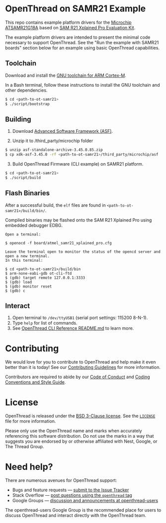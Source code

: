 # OpenThread on SAMR21 Example

This repo contains example platform drivers for the [Microchip ATSAMR21G18A][samr21] based on [SAM R21 Xplained Pro Evaluation Kit][samr21_xplained_pro].

[samr21]: http://www.microchip.com/wwwproducts/en/ATSAMR21G18A
[samr21_xplained_pro]: https://www.microchip.com/DevelopmentTools/ProductDetails/ATSAMR21-XPRO

The example platform drivers are intended to present the minimal code necessary to support OpenThread. See the "Run the example with SAMR21 boards" section below for an example using basic OpenThread capabilities.

## Toolchain

Download and install the [GNU toolchain for ARM Cortex-M][gnu-toolchain].

[gnu-toolchain]: https://developer.arm.com/tools-and-software/open-source-software/developer-tools/gnu-toolchain/gnu-rm

In a Bash terminal, follow these instructions to install the GNU toolchain and other dependencies.

```bash
$ cd <path-to-ot-samr21>
$ ./script/bootstrap
```

## Building

1. Download [Advanced Software Framework (ASF)][asf].

[asf]: https://www.microchip.com/mplab/avr-support/advanced-software-framework

2. Unzip it to <path-to-ot-samr21>/third_party/microchip folder

```bash
$ unzip asf-standalone-archive-3.45.0.85.zip
$ cp xdk-asf-3.45.0 -rf <path-to-ot-samr21>/third_party/microchip/asf
```

3. Build OpenThread Firmware (CLI example) on SAMR21 platform.

```bash
$ cd <path-to-ot-samr21>
$ ./script/build
```

## Flash Binaries

After a successful build, the `elf` files are found in `<path-to-ot-samr21>/build/bin/`.

Compiled binaries may be flashed onto the SAM R21 Xplained Pro using embedded debugger EDBG.

```
Open a terminal:

$ openocd -f board/atmel_samr21_xplained_pro.cfg

Leave the terminal open to monitor the status of the opencd server and open a new terminal.
In this terminal:

$ cd <path-to-ot-samr21>/build/bin
$ arm-none-eabi-gdb ot-cli-ftd
$ (gdb) target remote 127.0.0.1:3333
$ (gdb) load
$ (gdb) monitor reset
$ (gdb) c
```

## Interact

1. Open terminal to `/dev/ttyUSB1` (serial port settings: 115200 8-N-1).
2. Type `help` for list of commands.
3. See [OpenThread CLI Reference README.md][cli] to learn more.

[cli]: https://github.com/openthread/openthread/blob/main/src/cli/README.md

# Contributing

We would love for you to contribute to OpenThread and help make it even better than it is today! See our [Contributing Guidelines](https://github.com/openthread/openthread/blob/main/CONTRIBUTING.md) for more information.

Contributors are required to abide by our [Code of Conduct](https://github.com/openthread/openthread/blob/main/CODE_OF_CONDUCT.md) and [Coding Conventions and Style Guide](https://github.com/openthread/openthread/blob/main/STYLE_GUIDE.md).

# License

OpenThread is released under the [BSD 3-Clause license](https://github.com/openthread/ot-samr21/blob/main/LICENSE). See the [`LICENSE`](https://github.com/openthread/ot-samr21/blob/main/LICENSE) file for more information.

Please only use the OpenThread name and marks when accurately referencing this software distribution. Do not use the marks in a way that suggests you are endorsed by or otherwise affiliated with Nest, Google, or The Thread Group.

# Need help?

There are numerous avenues for OpenThread support:

- Bugs and feature requests — [submit to the Issue Tracker](https://github.com/openthread/openthread/issues)
- Stack Overflow — [post questions using the `openthread` tag](http://stackoverflow.com/questions/tagged/openthread)
- Google Groups — [discussion and announcements at openthread-users](https://groups.google.com/forum/#!forum/openthread-users)

The openthread-users Google Group is the recommended place for users to discuss OpenThread and interact directly with the OpenThread team.
